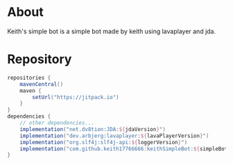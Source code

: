 # About
Keith's simple bot is a simple bot made by keith using lavaplayer and jda.
# Repository
```gradle
repositories {
	mavenCentral()
	maven {
        setUrl("https://jitpack.io")
    }
}
dependencies {
    // other dependencies...
    implementation("net.dv8tion:JDA:${jdaVersion}")
    implementation("dev.arbjerg:lavaplayer:${lavaPlayerVersion}")
    implementation("org.slf4j:slf4j-api:${loggerVersion}")
    implementation("com.github.keith17766666:keithSimpleBot:${simpleBotVersion}")
}
```